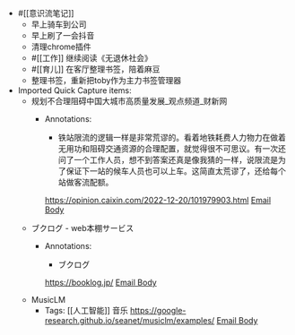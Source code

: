 - #[[意识流笔记]]
    - 早上骑车到公司
    - 早上刷了一会抖音
    - 清理chrome插件
    - #[[工作]] 继续阅读《无退休社会》
    - #[[育儿]] 在客厅整理书签，陪着麻豆
    - 整理书签，重新把toby作为主力书签管理器
- Imported Quick Capture items:
    - 规划不合理阻碍中国大城市高质量发展_观点频道_财新网
        - Annotations:
          
          * 铁站限流的逻辑一样是非常荒谬的。看着地铁耗费人力物力在做着无用功和阻碍交通资源的合理配置，就觉得很不可思议。有一次还问了一个工作人员，想不到答案还真是像我猜的一样，说限流是为了保证下一站的候车人员也可以上车。这简直太荒谬了，还给每个站做客流配额。
          
          https://opinion.caixin.com/2022-12-20/101979903.html [Email Body](https://files.todoist.com/cvXZDm40HuJY9ZssWBtmcX9GgCHKGeAN-pGJVSOect3JKkM5i3ViG5pGxjqd5gaS/by/21878347/as/file.html)
    - ブクログ - web本棚サービス
        - Annotations:
          
          * ブクログ
          
          
          
          https://booklog.jp/ [Email Body](https://files.todoist.com/-SCQskJUql-1S0hghmeFHMVeZKOHZ_MhA5mXqW5xaLcK57b0svsC4Y4wUGknNfxs/by/21878347/as/file.html)
    - MusicLM
        - Tags: [[人工智能]] 音乐
          https://google-research.github.io/seanet/musiclm/examples/ [Email Body](https://files.todoist.com/O7UVS-tPd5v-JqXoluX8Kk9cqpSZnMQMYzN9aSMKbkx8LOnLefM3xBM2iGBwW-lO/by/21878347/as/file.html)
